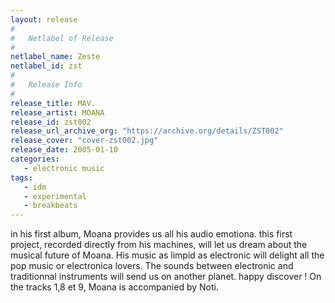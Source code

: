 ```yaml
---
layout: release
#
#   Netlabel of Release
#
netlabel_name: Zeste
netlabel_id: zst
#
#   Release Info
#
release_title: MAV.
release_artist: MOANA
release_id: zst002
release_url_archive_org: "https://archive.org/details/ZST002"
release_cover: "cover-zst002.jpg"
release_date: 2005-01-10
categories:
   - electronic music
tags:
   - idm
   - experimental
   - breakbeats
---
```

in his first album, Moana provides us all his audio emotiona. this first project, recorded directly from his machines, will let us dream about the musical future of Moana. His music as limpid as electronic will delight all the pop music or electronica lovers. The sounds between electronic and traditionnal instruments will send us on another planet. happy discover !
On the tracks 1,8 et 9, Moana is accompanied by Noti.

